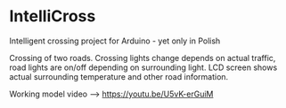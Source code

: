 # IntelliCross
Intelligent crossing project for Arduino - yet only in Polish

Crossing of two roads. Crossing lights change depends on actual traffic, road lights are on/off depending on surrounding light. LCD screen shows actual surrounding temperature and other road information.

Working model video --> https://youtu.be/U5vK-erGuiM
